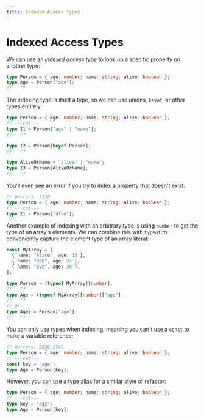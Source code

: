 ```yaml
---
title: Indexed Access Types
---
```


# Indexed Access Types

We can use an _indexed access type_ to look up a specific property on another type:

```ts twoslash
type Person = { age: number; name: string; alive: boolean };
type Age = Person["age"];
//   ^?
```

The indexing type is itself a type, so we can use unions, `keyof`, or other types entirely:

```ts twoslash
type Person = { age: number; name: string; alive: boolean };
// ---cut---
type I1 = Person["age" | "name"];
//   ^?

type I2 = Person[keyof Person];
//   ^?

type AliveOrName = "alive" | "name";
type I3 = Person[AliveOrName];
//   ^?
```

You'll even see an error if you try to index a property that doesn't exist:

```ts twoslash
// @errors: 2339
type Person = { age: number; name: string; alive: boolean };
// ---cut---
type I1 = Person["alve"];
```

Another example of indexing with an arbitrary type is using `number` to get the type of an array's elements.
We can combine this with `typeof` to conveniently capture the element type of an array literal:

```ts twoslash
const MyArray = [
  { name: "Alice", age: 15 },
  { name: "Bob", age: 23 },
  { name: "Eve", age: 38 },
];

type Person = (typeof MyArray)[number];
//   ^?
type Age = (typeof MyArray)[number]["age"];
//   ^?
// Or
type Age2 = Person["age"];
//   ^?
```

You can only use types when indexing, meaning you can't use a `const` to make a variable reference:

```ts twoslash
// @errors: 2538 2749
type Person = { age: number; name: string; alive: boolean };
// ---cut---
const key = "age";
type Age = Person[key];
```

However, you can use a type alias for a similar style of refactor:

```ts twoslash
type Person = { age: number; name: string; alive: boolean };
// ---cut---
type key = "age";
type Age = Person[key];
```
